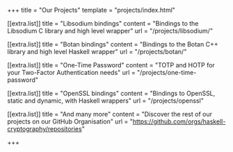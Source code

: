 +++
title = "Our Projects"
template = "projects/index.html"

[[extra.list]]
title = "Libsodium bindings"
content = "Bindings to the Libsodium C library and high level wrapper"
url = "/projects/libsodium/"

[[extra.list]]
title = "Botan bindings"
content = "Bindings to the Botan C++ library and high level Haskell wrapper"
url = "/projects/botan/"

[[extra.list]]
title = "One-Time Password"
content = "TOTP and HOTP for your Two-Factor Authentication needs"
url = "/projects/one-time-password"

[[extra.list]]
title = "OpenSSL bindings"
content = "Bindings to OpenSSL, static and dynamic, with Haskell wrappers"
url = "/projects/openssl"

[[extra.list]]
title = "And many more"
content = "Discover the rest of our projects on our GitHub Organisation"
url = "https://github.com/orgs/haskell-cryptography/repositories"

+++
